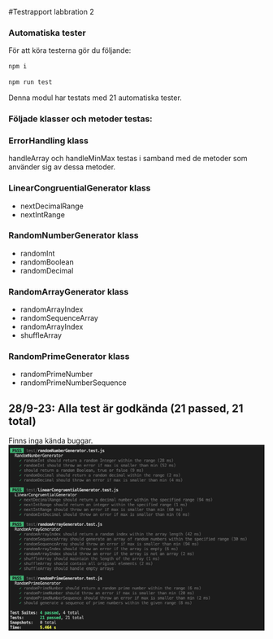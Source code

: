 #Testrapport labbration 2

### Automatiska tester

För att köra testerna gör du följande:
```bash
npm i
``` 
```bash
npm run test
```
Denna modul har testats med 21 automatiska tester.
### Följade klasser och metoder testas:

### ErrorHandling klass
handleArray och handleMinMax testas i samband med de metoder som använder sig av dessa metoder.

### LinearCongruentialGenerator klass
* nextDecimalRange 
* nextIntRange 

### RandomNumberGenerator klass

* randomInt
* randomBoolean
* randomDecimal

### RandomArrayGenerator klass

* randomArrayIndex
* randomSequenceArray
* randomArrayIndex
* shuffleArray

### RandomPrimeGenerator klass

* randomPrimeNumber
* randomPrimeNumberSequence


## 28/9-23: Alla test är godkända (21 passed, 21 total)
Finns inga kända buggar.
![Alt Text](images/automaticTests.png)